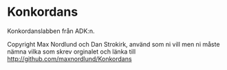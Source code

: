 Konkordans
==========

Konkordanslabben från ADK:n.

Copyright Max Nordlund och Dan Strokirk, 
använd som ni vill men ni måste nämna vilka som skrev orginalet och länka till 
http://github.com/maxnordlund/Konkordans